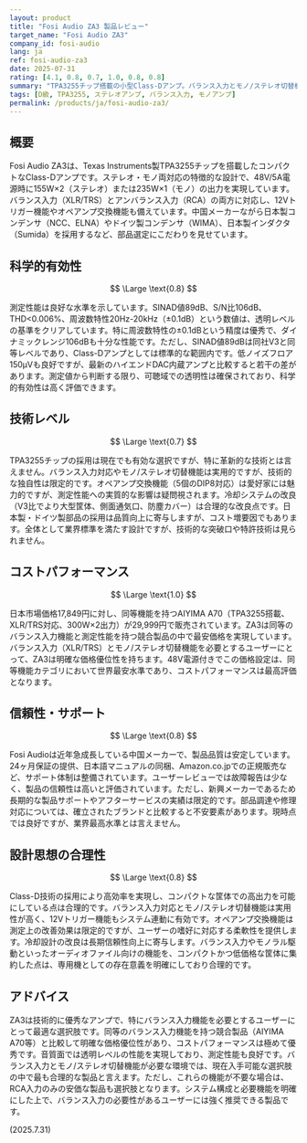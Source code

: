 ```yaml
---
layout: product
title: "Fosi Audio ZA3 製品レビュー"
target_name: "Fosi Audio ZA3"
company_id: fosi-audio
lang: ja
ref: fosi-audio-za3
date: 2025-07-31
rating: [4.1, 0.8, 0.7, 1.0, 0.8, 0.8]
summary: "TPA3255チップ搭載の小型Class-Dアンプ。バランス入力とモノ/ステレオ切替機能を備え、同等機能の競合製品と比較して優秀なコストパフォーマンスを実現。"
tags: [D級, TPA3255, ステレオアンプ, バランス入力, モノアンプ]
permalink: /products/ja/fosi-audio-za3/
---
```

## 概要

Fosi Audio ZA3は、Texas Instruments製TPA3255チップを搭載したコンパクトなClass-Dアンプです。ステレオ・モノ両対応の特徴的な設計で、48V/5A電源時に155W×2（ステレオ）または235W×1（モノ）の出力を実現しています。バランス入力（XLR/TRS）とアンバランス入力（RCA）の両方に対応し、12Vトリガー機能やオペアンプ交換機能も備えています。中国メーカーながら日本製コンデンサ（NCC、ELNA）やドイツ製コンデンサ（WIMA）、日本製インダクタ（Sumida）を採用するなど、部品選定にこだわりを見せています。

## 科学的有効性

$$ \Large \text{0.8} $$

測定性能は良好な水準を示しています。SINAD値89dB、S/N比106dB、THD<0.006%、周波数特性20Hz-20kHz（±0.1dB）という数値は、透明レベルの基準をクリアしています。特に周波数特性の±0.1dBという精度は優秀で、ダイナミックレンジ106dBも十分な性能です。ただし、SINAD値89dBは同社V3と同等レベルであり、Class-Dアンプとしては標準的な範囲内です。低ノイズフロア150μVも良好ですが、最新のハイエンドDAC内蔵アンプと比較すると若干の差があります。測定値から判断する限り、可聴域での透明性は確保されており、科学的有効性は高く評価できます。

## 技術レベル

$$ \Large \text{0.7} $$

TPA3255チップの採用は現在でも有効な選択ですが、特に革新的な技術とは言えません。バランス入力対応やモノ/ステレオ切替機能は実用的ですが、技術的な独自性は限定的です。オペアンプ交換機能（5個のDIP8対応）は愛好家には魅力的ですが、測定性能への実質的な影響は疑問視されます。冷却システムの改良（V3比でより大型筐体、側面通気口、防塵カバー）は合理的な改良点です。日本製・ドイツ製部品の採用は品質向上に寄与しますが、コスト増要因でもあります。全体として業界標準を満たす設計ですが、技術的な突破口や特許技術は見られません。

## コストパフォーマンス

$$ \Large \text{1.0} $$

日本市場価格17,849円に対し、同等機能を持つAIYIMA A70（TPA3255搭載、XLR/TRS対応、300W×2出力）が29,999円で販売されています。ZA3は同等のバランス入力機能と測定性能を持つ競合製品の中で最安価格を実現しています。バランス入力（XLR/TRS）とモノ/ステレオ切替機能を必要とするユーザーにとって、ZA3は明確な価格優位性を持ちます。48V電源付きでこの価格設定は、同等機能カテゴリにおいて世界最安水準であり、コストパフォーマンスは最高評価となります。

## 信頼性・サポート

$$ \Large \text{0.8} $$

Fosi Audioは近年急成長している中国メーカーで、製品品質は安定しています。24ヶ月保証の提供、日本語マニュアルの同梱、Amazon.co.jpでの正規販売など、サポート体制は整備されています。ユーザーレビューでは故障報告は少なく、製品の信頼性は高いと評価されています。ただし、新興メーカーであるため長期的な製品サポートやアフターサービスの実績は限定的です。部品調達や修理対応については、確立されたブランドと比較すると不安要素があります。現時点では良好ですが、業界最高水準とは言えません。

## 設計思想の合理性

$$ \Large \text{0.8} $$

Class-D技術の採用により高効率を実現し、コンパクトな筐体での高出力を可能にしている点は合理的です。バランス入力対応とモノ/ステレオ切替機能は実用性が高く、12Vトリガー機能もシステム連動に有効です。オペアンプ交換機能は測定上の改善効果は限定的ですが、ユーザーの嗜好に対応する柔軟性を提供します。冷却設計の改良は長期信頼性向上に寄与します。バランス入力やモノラル駆動といったオーディオファイル向けの機能を、コンパクトかつ低価格な筐体に集約した点は、専用機としての存在意義を明確にしており合理的です。

## アドバイス

ZA3は技術的に優秀なアンプで、特にバランス入力機能を必要とするユーザーにとって最適な選択肢です。同等のバランス入力機能を持つ競合製品（AIYIMA A70等）と比較して明確な価格優位性があり、コストパフォーマンスは極めて優秀です。音質面では透明レベルの性能を実現しており、測定性能も良好です。バランス入力とモノ/ステレオ切替機能が必要な環境では、現在入手可能な選択肢の中で最も合理的な製品と言えます。ただし、これらの機能が不要な場合は、RCA入力のみの安価な製品も選択肢となります。システム構成と必要機能を明確にした上で、バランス入力の必要性があるユーザーには強く推奨できる製品です。

(2025.7.31)
